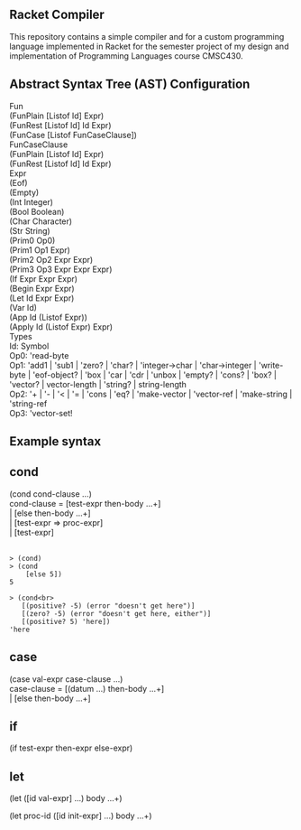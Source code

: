 ## Racket Compiler

This repository contains a simple compiler and for a custom programming language implemented in Racket for the semester project of my design and implementation of Programming Languages course CMSC430.

## Abstract Syntax Tree (AST) Configuration

Fun<br>
(FunPlain [Listof Id] Expr)<br>
(FunRest [Listof Id] Id Expr)<br>
(FunCase [Listof FunCaseClause])<br>
FunCaseClause<br>
(FunPlain [Listof Id] Expr)<br>
(FunRest [Listof Id] Id Expr)<br>
Expr<br>
(Eof)<br>
(Empty)<br>
(Int Integer)<br>
(Bool Boolean)<br>
(Char Character)<br>
(Str String)<br>
(Prim0 Op0)<br>
(Prim1 Op1 Expr)<br>
(Prim2 Op2 Expr Expr)<br>
(Prim3 Op3 Expr Expr Expr)<br>
(If Expr Expr Expr)<br>
(Begin Expr Expr)<br>
(Let Id Expr Expr)<br>
(Var Id)<br>
(App Id (Listof Expr))<br>
(Apply Id (Listof Expr) Expr)<br>
Types<br>
Id: Symbol<br>
Op0: 'read-byte<br>
Op1: 'add1 | 'sub1 | 'zero? | 'char? | 'integer->char | 'char->integer | 'write-byte | 'eof-object? | 'box | 'car | 'cdr | 'unbox | 'empty? | 'cons? | 'box? | 'vector? | vector-length | 'string? | string-length<br>
Op2: '+ | '- | '< | '= | 'cons | 'eq? | 'make-vector | 'vector-ref | 'make-string | 'string-ref<br>
Op3: 'vector-set!<br>

## Example syntax

## cond
(cond cond-clause ...) <br>
cond-clause	 	=	 	[test-expr then-body ...+]<br>
 	 	|	 	[else then-body ...+]<br>
 	 	|	 	[test-expr => proc-expr]<br>
 	 	|	 	[test-expr]<br>
<br>

`> (cond)`<br>
`> (cond`<br>
`    [else 5])`<br>
`5`<br>

`> (cond<br>`<br>
`   [(positive? -5) (error "doesn't get here")]`<br>
`   [(zero? -5) (error "doesn't get here, either")]`<br>
`   [(positive? 5) 'here])`<br>
`'here`<br>

## case
(case val-expr case-clause ...) <br>
case-clause	 	=	 	[(datum ...) then-body ...+]<br>
 	 	|	 	[else then-body ...+]<br>

## if
(if test-expr then-expr else-expr) <br>

## let
(let ([id val-expr] ...) body ...+) <br>

(let proc-id ([id init-expr] ...) body ...+) <br>
